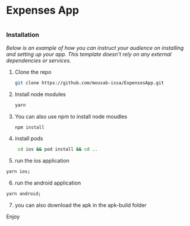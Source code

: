 <h1>Expenses App<h1 />
  
  ### Installation

_Below is an example of how you can instruct your audience on installing and setting up your app. This template doesn't rely on any external dependencies or services._

1. Clone the repo
    ```sh
   git clone https://github.com/mousab-issa/ExpensesApp.git
   ```
2. Install node modules
   ```sh
   yarn
   ```
3. You can also use npm to install node moudles 
   ```sh
   npm install
   ```
4. install pods 
   ```sh
    cd ios && pod install && cd ..
   ```
 5. run the ios application  
   ```sh
   yarn ios;
   ```
  
 6. run the android application  
   ```sh 
   yarn android;
   ```
   
 7. you can also download the apk in the apk-build folder
  
  Enjoy
  
